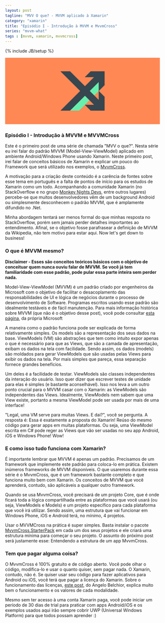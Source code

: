 ```yaml
---
layout: post
tagline: "MVV O que? - MVVM aplicado à Xamarin"
category: "xamarin"
title: "Episódio I - Introdução à MVVM e MvvmCross"
series: "mvvm-what"
tags : [mvvm, xamarin, mvvmcross]
---
```

{% include JB/setup %}

![Cover](/assets/covers/mvvmwhat.png)

### Episódio I - Introdução à MVVM e MVVMCross

Este é o primeiro post de uma série de chamada "MVV o que?". Nesta série eu irei falar do padrão MVVM (Model-View-ViewModel) aplicado em ambiente Android/Windows Phone usando Xamarin. Neste primeiro post, irei falar de conceitos básicos de Xamarin e explicar um pouco do Framework que será utilizado nos exemplos, o [MvvmCross](https://github.com/MvvmCross/MvvmCross). 

A motivação para a criação deste conteúdo é a carência de fontes sobre esse tema em português e a falta de pontos de início para os estudos de Xamarin como um todo. Acompanhando a comunidade Xamarin (no StackOverflow e no grupo [Monkey Nights Devs](https://www.facebook.com/groups/MonkeyNightsDevs/), entre outros lugares) percebe-se que muitos desenvolvedores vêm de um background Android ou simplesmente desconhecem o padrão MVVM, que é amplamente difundido no .Net. 

Minha abordagem tentará ser menos formal do que minhas resposta no StackOverflow, porém sem jamais perder detalhes importantes ao entendimento. Afinal, se o objetivo fosse parafrasear a definição de MVVM da Wikipedia, não tem motivo para estar aqui. Now let's get down to business!


### O que é MVVM mesmo?

**Disclaimer - Esses são conceitos teóricos básicos com o objetivo de conceituar quem nunca ouviu falar de MVVM. Se você já tem familiaridade com esse padrão, pode pular essa parte inteira sem perder nada.**

Model-View-ViewModel (MVVM) é um padrão criado por engenheiros da Microsoft com o objetivo de facilitar o desacoplamento das responsabilidades de UI e lógica de negócios durante o processo de desenvolvimento de Software. Programas escritos usando esse padrão são idealmente testáveis e de fácil manutenção. Para mais informação histórica sobre MVVM (que não é o objetivo desse post), você pode consultar [esta página](https://msdn.microsoft.com/en-us/library/hh848246.aspx), da própria Microsoft

A maneira como o padrão funciona pode ser explicada de forma relativamente simples. Os models são a representação dos seus dados na base. ViewModels (VM) são abstrações que tem como intuito expor apenas o que é necessário para que as Views, que são a camada de apresentação, exibam os dados na tela com facilidade. Sendo assim, os dados (models) são moldados para gerar ViewModels que são usadas pelas Views para exibir os dados na tela. Por mais simples que pareça, essa separação fornece grandes benefícios.

Um deles é a facilidade de testar. ViewModels são classes independentes da interação do usuário. Isso quer dizer que escrever testes de unidade para elas é simples (e bastante aconselhável). Isso nos leva a um outro ponto crucial para o MVVM casar com o Xamarin: as ViewModels são independentes das Views. Idealmente, ViewModels nem sabem que uma View existe, portanto a mesma ViewModel pode ser usada por mais de uma interface!

"Legal, uma VM serve para muitas Views. E dai?", você se pergunta. A resposta é: Essa é exatamente a proposta do Xamarin! Reúso do mesmo código para gerar apps em muitas plataformas. Ou seja, uma ViewModel escrita em C# pode reger as Views que vão ser usadas no seu app Android, iOS e Windows Phone! Wow!

### E como isso tudo funciona com Xamarin?


É importante lembrar que MVVM é apenas um padrão. Precisamos de um framework que implemente este padrão para coloca-lo em prática. Existem inúmeros frameworks de MVVM disponíveis. O que usaremos durante essa série é o MvvmCross, que é um framework bastante completo e que funciona muito bem com Xamarin. Os conceitos de MVVM que você aprenderá, contudo, são aplicáveis a qualquer outro framework.

Quando se usa MvvmCross, você precisará de um projeto Core, que é onde ficará toda a lógica compartilhada entre as plataformas que você usará (ou seja, ViewModels e Models) e um projeto específico para cada plataforma que você irá utilizar. Sendo assim, uma estrutura que vai funcionar em Windows Phone, iOS e Android terá, no mínimo, 4 projetos.

Usar o MVVMCross na prática é super simples. Basta instalar o pacote [MvvmCross.StarterPack](https://www.nuget.org/packages/MvvmCross.StarterPack/) em cada um dos seus projetos e ele criará uma estrutura mínima para começar o seu projeto. O assunto do próximo post será justamente esse: Entendendo a estrutura de um app MvvmCross.

### Tem que pagar alguma coisa?

O MvvmCross é 100% gratuito e de código aberto. Você pode olhar o código, modifica-lo e usar o quanto quiser, sem pagar nada. O Xamarin, contudo, não é. Se quiser usar seu código para fazer aplicativos para Android ou iOS, você terá que pagar a licença do Xamarin. Sobre o funcionamento das licenças, [este post](http://xamarinbr.azurewebsites.net/entendendo-as-licencas-do-xamarin/), do Angelo Belchior, explica muito bem o funcionamento e os valores de cada modalidade. 

Mesmo sem ter acesso à uma conta Xamarin paga, você pode iniciar um período de 30 dias de trial para praticar com apps Android/iOS e os exemplos usados aqui irão sempre cobrir UWP (Universal Windows Platform) para que todos possam aprender :)